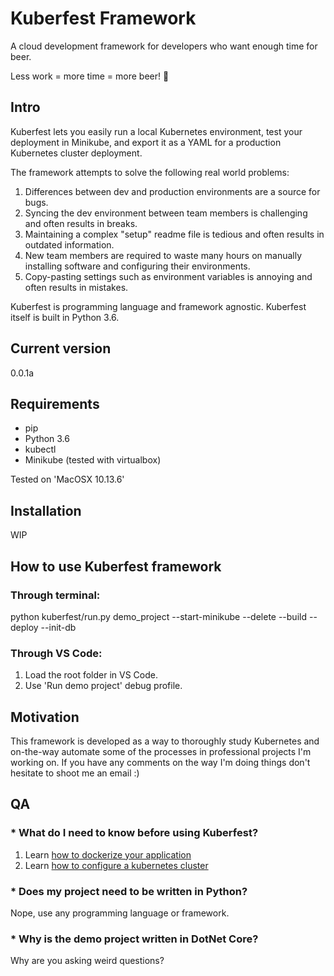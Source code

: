 # Kuberfest Framework
A cloud development framework for developers who want enough time for beer.

Less work = more time = more beer! 🍺

## Intro

Kuberfest lets you easily run a local Kubernetes environment, test your deployment in Minikube, and export it as a YAML for a production Kubernetes cluster deployment.

The framework attempts to solve the following real world problems:
1. Differences between dev and production environments are a source for bugs.
2. Syncing the dev environment between team members is challenging and often results in breaks.
3. Maintaining a complex "setup" readme file is tedious and often results in outdated information.
4. New team members are required to waste many hours on manually installing software and configuring their environments.
5. Copy-pasting settings such as environment variables is annoying and often results in mistakes.

Kuberfest is programming language and framework agnostic. Kuberfest itself is built in Python 3.6.

## Current version
0.0.1a

## Requirements
* pip
* Python 3.6
* kubectl
* Minikube (tested with virtualbox)

Tested on 'MacOSX 10.13.6'

## Installation
WIP 

## How to use Kuberfest framework
### Through terminal:
python kuberfest/run.py demo_project --start-minikube --delete --build --deploy --init-db

### Through VS Code:
1. Load the root folder in VS Code.
2. Use 'Run demo project' debug profile.

## Motivation
This framework is developed as a way to thoroughly study Kubernetes and on-the-way automate some of the processes in professional projects I'm working on. If you have any comments on the way I'm doing things don't hesitate to shoot me an email :)

## QA
### * What do I need to know before using Kuberfest?
1. Learn [how to dockerize your application](https://docs.docker.com/engine/reference/builder/)
2. Learn [how to configure a kubernetes cluster](https://kubernetes.io/docs/concepts/configuration/)
 
### * Does my project need to be written in Python?
Nope, use any programming language or framework.

### * Why is the demo project written in DotNet Core?
Why are you asking weird questions?
